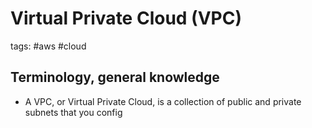 # Virtual Private Cloud (VPC)

tags: #aws #cloud 


Terminology, general knowledge
---

- A VPC, or Virtual Private Cloud, is a collection of public and private subnets that you config